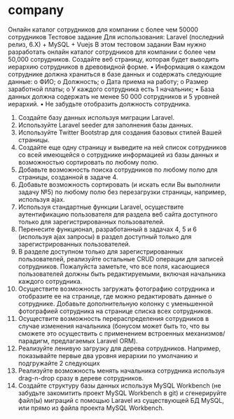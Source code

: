 # company
Онлайн каталог сотрудников для компании с более чем 50000 сотрудников
Тестовое задание 
Для использования: 
Laravel (последний релиз, 6.X) + MySQL + Vuejs
В этом тестовом задании Вам нужно разработать онлайн каталог сотрудников для компании с более чем 50,000 сотрудников.
Создайте веб страницу, которая будет выводить иерархию сотрудников в древовидной форме.
•	Информация о каждом сотруднике должна храниться в базе данных и содержать следующие данные:
o	ФИО;
o	Должность;
o	Дата приема на работу;
o	Размер заработной платы;
o	У каждого сотрудника есть 1 начальник;
•	База данных должна содержать не менее 50 000 сотрудников и 5 уровней иерархий.
•	Не забудьте отобразить должность сотрудника.
1.	Создайте базу данных используя миграции Laravel.
2.	Используйте Laravel seeder для заполнения базы данных.
3.	Используйте Twitter Bootstrap для создания базовых стилей Вашей страницы.
4.	Создайте еще одну страницу и выведите на ней список сотрудников со всей имеющейся о сотруднике информацией из базы данных и возможностью сортировать по любому полю.
5.	Добавьте возможность поиска сотрудников по любому полю для страницы, созданной в задаче 4.
6.	Добавьте возможность сортировать (и искать если Вы выполнили задачу №5) по любому полю без перезагрузки страницы, например, используя ajax.
7.	Используя стандартные функции Laravel, осуществите аутентификацию пользователя для раздела веб сайта доступного только для зарегистрированных пользователей.
8.	Перенесите функционал, разработанный в задачах 4, 5 и 6 (используя ajax запросы) в раздел доступный только для зарегистрированных пользователей.
9.	В разделе доступном только для зарегистрированных пользователей, реализуйте остальные CRUD операции для записей сотрудников. Пожалуйста заметьте, что все поля, касающиеся пользователей должны быть редактируемыми, включая начальника каждого сотрудника.
10.	Осуществите возможность загружать фотографию сотрудника и отобразите ее на странице, где можно редактировать данные о сотруднике. Добавьте дополнительную колонку с уменьшенной фотографией сотрудника на странице списка всех сотрудников.
11.	Осуществите возможность перераспределения сотрудников в случае изменения начальника (бонусом может быть то, что вы сможете это осуществить с применением встроенных механизмов/парадигм, предлагаемых Laravel ORM).
12.	Реализуйте ленивую загрузку для дерева сотрудников. Например, показывайте первые два уровня иерархии по умолчанию и подгружайте 2 следующих
13.	Реализуйте возможность менять начальника сотрудника используя drag-n-drop сразу в дереве сотрудников.
14.	Создайте структуру базы данных используя MySQL Workbench (не забудьте закомитить проект MySQL Workbench в git) и сгенерируйте файл(ы) миграций с помощью Laravel из существующей БД MySQL, или прямо из файла проекта MySQL Workbench.

